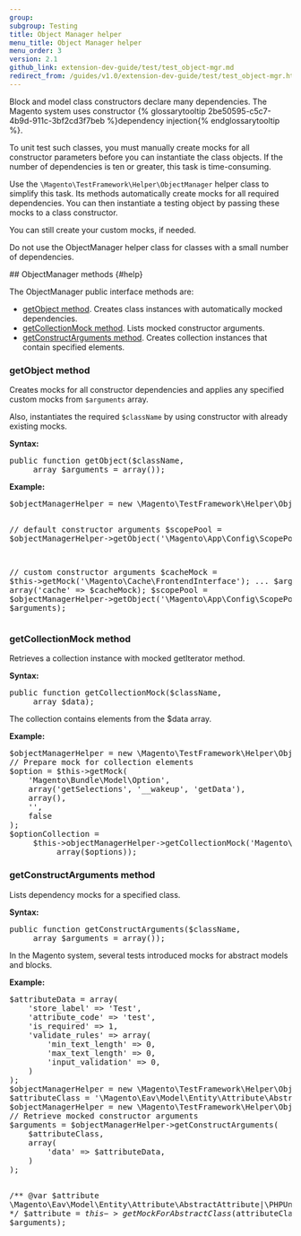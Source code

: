 ```yaml
---
group:
subgroup: Testing
title: Object Manager helper
menu_title: Object Manager helper
menu_order: 3
version: 2.1
github_link: extension-dev-guide/test/test_object-mgr.md
redirect_from: /guides/v1.0/extension-dev-guide/test/test_object-mgr.html
---
```


<p>Block and model class constructors declare many dependencies. The Magento system uses constructor {% glossarytooltip 2be50595-c5c7-4b9d-911c-3bf2cd3f7beb %}dependency injection{% endglossarytooltip %}.</p>
<p>To unit test such classes, you must manually create mocks for all constructor parameters before you can instantiate the class objects. If the number of dependencies is ten or greater, this task is time-consuming.</p>
<p>Use the <code>\Magento\TestFramework\Helper\ObjectManager</code> helper class to simplify this task. Its methods automatically create mocks for all required dependencies. You can then instantiate a testing object by passing these mocks to a class constructor.</p>
<p>You can still create your custom mocks, if needed.</p>
<div class="bs-callout bs-callout-info" id="info">
   <p>Do not use the ObjectManager helper class for classes with a small number of dependencies.</p>
</div>
## ObjectManager methods {#help}
<p>The ObjectManager public interface methods are:</p>
<ul>
   <li><a href="#getobject">getObject method</a>. Creates class instances with automatically mocked dependencies.</li>
   <li><a href="#getCollectionMock">getCollectionMock method</a>. Lists mocked constructor arguments.</li>
   <li><a href="#getConstructArguments">getConstructArguments method</a>. Creates collection instances that contain specified elements.</li>
</ul>
<h3 id="getobject">getObject method</h3>
<p>Creates mocks for all constructor dependencies and applies any specified custom mocks from <code>$arguments</code> array.</p>
<p>Also, instantiates the required <code>$className</code> by using constructor with already existing mocks.</p>
<p><b>Syntax:</b></p>
<pre>
public function getObject($className,
     array $arguments = array());
</pre>
<p><b>Example:</b></p>
<pre>
$objectManagerHelper = new \Magento\TestFramework\Helper\ObjectManager($this);

// default constructor arguments
$scopePool = $objectManagerHelper->getObject('\Magento\App\Config\ScopePool');

// custom constructor arguments
$cacheMock = $this->getMock('\Magento\Cache\FrontendInterface');
...
$arguments = array('cache' => $cacheMock);
$scopePool = $objectManagerHelper->getObject('\Magento\App\Config\ScopePool',
     $arguments);
</pre>

<h3 id="getCollectionMock">getCollectionMock method</h3>
<p>Retrieves a collection instance with mocked getIterator method.</p>
<p><b>Syntax:</b></p>
<pre>
public function getCollectionMock($className,
     array $data);
</pre>
<p>The collection contains elements from the $data array.</p>
<p><b>Example:</b></p>
<pre>
$objectManagerHelper = new \Magento\TestFramework\Helper\ObjectManager($this);
// Prepare mock for collection elements
$option = $this->getMock(
    'Magento\Bundle\Model\Option',
    array('getSelections', '__wakeup', 'getData'),
    array(),
    '',
    false
);
$optionCollection =
     $this->objectManagerHelper->getCollectionMock('Magento\Bundle\Model\Resource\Option\Collection',
          array($options));
</pre>
<h3 id="getConstructArguments">getConstructArguments method</h3>
<p>Lists dependency mocks for a specified class.</p>
<p><b>Syntax:</b></p>
<pre>
public function getConstructArguments($className,
     array $arguments = array());
</pre>
<p>In the Magento system, several tests introduced mocks for abstract models and blocks.</p>
<p><b>Example:</b></p>
<pre>
$attributeData = array(
    'store_label' => 'Test',
    'attribute_code' => 'test',
    'is_required' => 1,
    'validate_rules' => array(
        'min_text_length' => 0,
        'max_text_length' => 0,
        'input_validation' => 0,
    )
);
$objectManagerHelper = new \Magento\TestFramework\Helper\ObjectManager($this);
$attributeClass = '\Magento\Eav\Model\Entity\Attribute\AbstractAttribute';
$objectManagerHelper = new \Magento\TestFramework\Helper\ObjectManager($this);
// Retrieve mocked constructor arguments
$arguments = $objectManagerHelper->getConstructArguments(
    $attributeClass,
    array(
        'data' => $attributeData,
    )
);

/** @var $attribute \Magento\Eav\Model\Entity\Attribute\AbstractAttribute|\PHPUnit\Framework\MockObject\MockObject */
$attribute = $this->getMockForAbstractClass($attributeClass,
    $arguments);
</pre>
